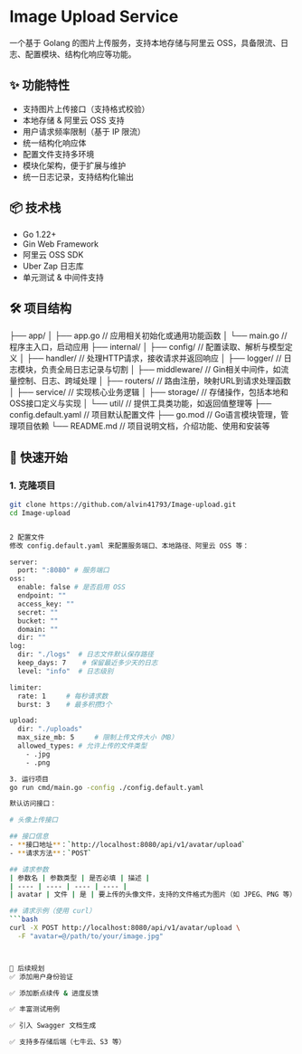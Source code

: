 # Image Upload Service

一个基于 Golang 的图片上传服务，支持本地存储与阿里云 OSS，具备限流、日志、配置模块、结构化响应等功能。

## ✨ 功能特性

- 支持图片上传接口（支持格式校验）
- 本地存储 & 阿里云 OSS 支持
- 用户请求频率限制（基于 IP 限流）
- 统一结构化响应体
- 配置文件支持多环境
- 模块化架构，便于扩展与维护
- 统一日志记录，支持结构化输出

## 📦 技术栈

- Go 1.22+
- Gin Web Framework
- 阿里云 OSS SDK
- Uber Zap 日志库
- 单元测试 & 中间件支持

## 🛠️ 项目结构

├── app/
│   ├── app.go  // 应用相关初始化或通用功能函数
│   └── main.go  // 程序主入口，启动应用
├── internal/
│   ├── config/  // 配置读取、解析与模型定义
│   ├── handler/  // 处理HTTP请求，接收请求并返回响应
│   ├── logger/  // 日志模块，负责全局日志记录与切割
│   ├── middleware/  // Gin相关中间件，如流量控制、日志、跨域处理
│   ├── routers/  // 路由注册，映射URL到请求处理函数
│   ├── service/  // 实现核心业务逻辑
│   ├── storage/  // 存储操作，包括本地和OSS接口定义与实现
│   └── util/  // 提供工具类功能，如返回值整理等
├── config.default.yaml  // 项目默认配置文件
├── go.mod  // Go语言模块管理，管理项目依赖
└── README.md  // 项目说明文档，介绍功能、使用和安装等

## 🚀 快速开始

### 1. 克隆项目

```bash
git clone https://github.com/alvin41793/Image-upload.git
cd Image-upload


2 配置文件
修改 config.default.yaml 来配置服务端口、本地路径、阿里云 OSS 等：

server:
  port: ":8080" # 服务端口
oss:
  enable: false # 是否启用 OSS
  endpoint: ""
  access_key: ""
  secret: ""
  bucket: ""
  domain: ""
  dir: ""
log:
  dir: "./logs"  # 日志文件默认保存路径
  keep_days: 7    # 保留最近多少天的日志
  level: "info"  # 日志级别

limiter:
  rate: 1     # 每秒请求数
  burst: 3    # 最多积攒3个

upload:
  dir: "./uploads"
  max_size_mb: 5     # 限制上传文件大小（MB）
  allowed_types: # 允许上传的文件类型
    - .jpg
    - .png

3. 运行项目
go run cmd/main.go -config ./config.default.yaml

默认访问接口：

# 头像上传接口

## 接口信息
- **接口地址**：`http://localhost:8080/api/v1/avatar/upload`
- **请求方法**：`POST`

## 请求参数
| 参数名 | 参数类型 | 是否必填 | 描述 |
| ---- | ---- | ---- | ---- |
| avatar | 文件 | 是 | 要上传的头像文件，支持的文件格式为图片（如 JPEG、PNG 等） |

## 请求示例（使用 curl）
```bash
curl -X POST http://localhost:8080/api/v1/avatar/upload \
  -F "avatar=@/path/to/your/image.jpg"



🧹 后续规划
✅ 添加用户身份验证

✅ 添加断点续传 & 进度反馈

✅ 丰富测试用例

✅ 引入 Swagger 文档生成

✅ 支持多存储后端（七牛云、S3 等）





